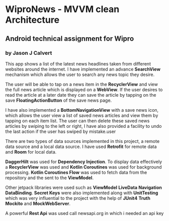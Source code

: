 # WiproNews - MVVM clean Architecture
## Android technical assignment for Wipro
### by Jason J Calvert

This app shows a list of the latest news headlines taken from different websites around the internet.
I have implemented an advance **SearchView** mechanism which allows the user to search any news topic
they desire.

The user will be able to tap on a news item in the **RecyclerView** and view the full news article
which is displayed on a **WebView**. If the user desires to read the article at a later date they
can save the article by tapping on the save **FloatingActionButton** of the save news page.

I have also implemented a **BottomNavigationView** with a save news icon, which allows the user
view a list of saved news articles and view them by tapping on each item list.
The user can then delete these saved news articles by swiping to the left or right, I have also
provided a facility to undo the last action if the user has swiped by mistake.user

There are two types of data sources implemented in this project, a remote data source and a local
data source. I have used **Retrofit** for remote data and **Room** for local data.

**DaggerHilt** was used for **Dependency Injection**.
To display data effectively a **RecyclerView** was used and **Kotlin Coroutines** was used for
background processing.
**Kotlin Coroutines Flow** was used to fetch data from the repository and the sent to the **ViewModel**.

Other jetpack libraries were used such as **ViewModel** **LiveData** **Navigation** **DataBinding**.
**Secret Keys** were also implemented along with **UnitTesting** which was very influential to the
project with the help of **JUnit4** **Truth** **Mockito** and **MockWebServer**.

A powerful **Rest Api** was used call newsapi.org in which i needed an api key












